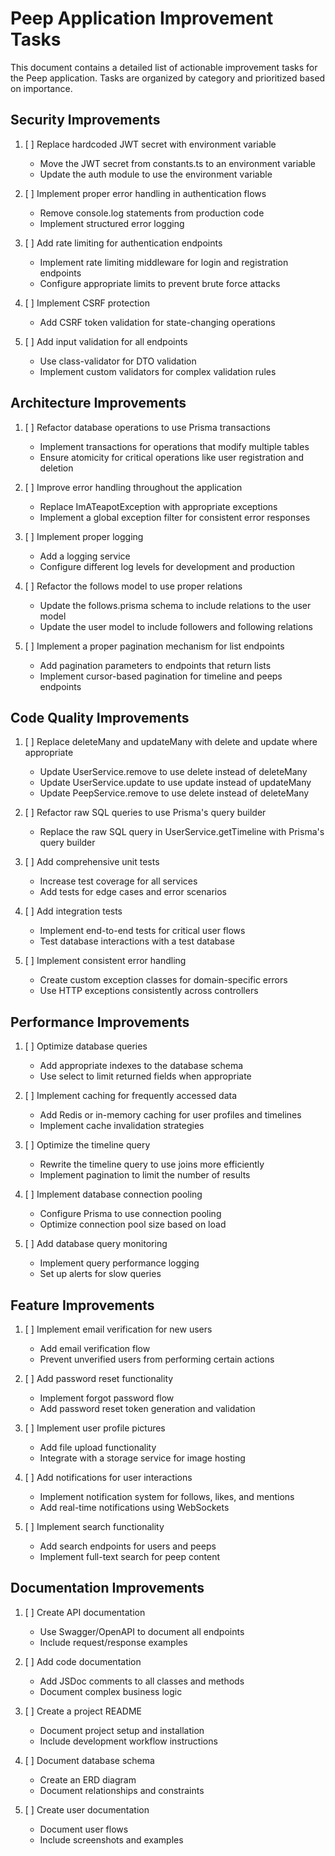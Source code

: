 # Peep Application Improvement Tasks

This document contains a detailed list of actionable improvement tasks for the Peep application. Tasks are organized by category and prioritized based on importance.

## Security Improvements

1. [ ] Replace hardcoded JWT secret with environment variable
   - Move the JWT secret from constants.ts to an environment variable
   - Update the auth module to use the environment variable

2. [ ] Implement proper error handling in authentication flows
   - Remove console.log statements from production code
   - Implement structured error logging

3. [ ] Add rate limiting for authentication endpoints
   - Implement rate limiting middleware for login and registration endpoints
   - Configure appropriate limits to prevent brute force attacks

4. [ ] Implement CSRF protection
   - Add CSRF token validation for state-changing operations

5. [ ] Add input validation for all endpoints
   - Use class-validator for DTO validation
   - Implement custom validators for complex validation rules

## Architecture Improvements

1. [ ] Refactor database operations to use Prisma transactions
   - Implement transactions for operations that modify multiple tables
   - Ensure atomicity for critical operations like user registration and deletion

2. [ ] Improve error handling throughout the application
   - Replace ImATeapotException with appropriate exceptions
   - Implement a global exception filter for consistent error responses

3. [ ] Implement proper logging
   - Add a logging service
   - Configure different log levels for development and production

4. [ ] Refactor the follows model to use proper relations
   - Update the follows.prisma schema to include relations to the user model
   - Update the user model to include followers and following relations

5. [ ] Implement a proper pagination mechanism for list endpoints
   - Add pagination parameters to endpoints that return lists
   - Implement cursor-based pagination for timeline and peeps endpoints

## Code Quality Improvements

1. [ ] Replace deleteMany and updateMany with delete and update where appropriate
   - Update UserService.remove to use delete instead of deleteMany
   - Update UserService.update to use update instead of updateMany
   - Update PeepService.remove to use delete instead of deleteMany

2. [ ] Refactor raw SQL queries to use Prisma's query builder
   - Replace the raw SQL query in UserService.getTimeline with Prisma's query builder

3. [ ] Add comprehensive unit tests
   - Increase test coverage for all services
   - Add tests for edge cases and error scenarios

4. [ ] Add integration tests
   - Implement end-to-end tests for critical user flows
   - Test database interactions with a test database

5. [ ] Implement consistent error handling
   - Create custom exception classes for domain-specific errors
   - Use HTTP exceptions consistently across controllers

## Performance Improvements

1. [ ] Optimize database queries
   - Add appropriate indexes to the database schema
   - Use select to limit returned fields when appropriate

2. [ ] Implement caching for frequently accessed data
   - Add Redis or in-memory caching for user profiles and timelines
   - Implement cache invalidation strategies

3. [ ] Optimize the timeline query
   - Rewrite the timeline query to use joins more efficiently
   - Implement pagination to limit the number of results

4. [ ] Implement database connection pooling
   - Configure Prisma to use connection pooling
   - Optimize connection pool size based on load

5. [ ] Add database query monitoring
   - Implement query performance logging
   - Set up alerts for slow queries

## Feature Improvements

1. [ ] Implement email verification for new users
   - Add email verification flow
   - Prevent unverified users from performing certain actions

2. [ ] Add password reset functionality
   - Implement forgot password flow
   - Add password reset token generation and validation

3. [ ] Implement user profile pictures
   - Add file upload functionality
   - Integrate with a storage service for image hosting

4. [ ] Add notifications for user interactions
   - Implement notification system for follows, likes, and mentions
   - Add real-time notifications using WebSockets

5. [ ] Implement search functionality
   - Add search endpoints for users and peeps
   - Implement full-text search for peep content

## Documentation Improvements

1. [ ] Create API documentation
   - Use Swagger/OpenAPI to document all endpoints
   - Include request/response examples

2. [ ] Add code documentation
   - Add JSDoc comments to all classes and methods
   - Document complex business logic

3. [ ] Create a project README
   - Document project setup and installation
   - Include development workflow instructions

4. [ ] Document database schema
   - Create an ERD diagram
   - Document relationships and constraints

5. [ ] Create user documentation
   - Document user flows
   - Include screenshots and examples